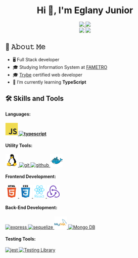 <h1 align="center">Hi 👋, I'm Eglany Junior</h1>

<div align="center">
  <a href="https://github.com/eglany">
  <img height="150em" src="https://github-readme-stats.vercel.app/api?username=eglany&show_icons=true&theme=dracula&include_all_commits=true&count_private=true"/>
  <img height="150em" src="https://github-readme-stats.vercel.app/api/top-langs/?username=eglany&layout=compact&langs_count=7&theme=dracula"/>
  </a>
  <br />
  <a href="https://www.linkedin.com/in/eglanyjr/" target="_blank" ><img src="https://img.shields.io/badge/LinkedIn-0077B5?style=for-the-badge&logo=linkedin&logoColor=white" /></a>
  <a href="mailto:eglanyjr@gmail.com" target="_blank" ><img src="https://img.shields.io/badge/Gmail-D14836?style=for-the-badge&logo=gmail&logoColor=white" /></a>
</div>

## :book: 𝙰𝚋𝚘𝚞𝚝 𝙼𝚎
- 🖥 Full Stack developer
- 🎓 Studying Information System at <a href = "https://fametro.edu.br/" target="_blank">FAMETRO</a>
- 🎓 <a href = "https://www.betrybe.com/" target="_blank">Trybe</a> certified web developer
- 🌱 I’m currently learning **TypeScript**

## 🛠️ Skills and Tools
<h4>Languages:<h4/>
<p>
 <!-- JavaScript -->
<a href="https://devdocs.io/javascript/" target="_blank"> <img src="https://raw.githubusercontent.com/devicons/devicon/master/icons/javascript/javascript-original.svg" alt="javascript" width="40" height="40"/> </a>
<a href="https://www.typescriptlang.org/" target="_blank"> <img src="https://cdn.jsdelivr.net/gh/devicons/devicon/icons/typescript/typescript-plain.svg" alt="typescript" width="40" height="40"/> </a>
</p>

<h4>Utility Tools:</h4>
<p>
  <!-- Linux -->
<a href="https://www.linux.org/" target="_blank"> <img src="https://raw.githubusercontent.com/devicons/devicon/master/icons/linux/linux-original.svg" alt="linux" width="40" height="40"/> </a>
  <!-- GIT -->
 <a href="https://git-scm.com/doc" target="_blank"> <img src="https://www.vectorlogo.zone/logos/git-scm/git-scm-icon.svg" alt="git" width="50" height="40"/> </a>
 <!-- GITHUB -->
 <a href="https://github.com/" target="_blank"> <img src="https://cdn.jsdelivr.net/gh/devicons/devicon/icons/github/github-original.svg" alt="github" width="40" height="40"/> </a>
 <!-- Docker -->
 <a href="https://docs.docker.com/engine/reference/commandline/docker/" target="_blank"> <img src="https://raw.githubusercontent.com/devicons/devicon/master/icons/docker/docker-original.svg" alt="Docker" width="40" height="40"/> </a>
</p>

<h4>Frontend Development:</h4>
<p>
  <!-- HTML -->
  <a href="https://www.w3.org/html/" target="_blank"> <img src="https://raw.githubusercontent.com/devicons/devicon/master/icons/html5/html5-original-wordmark.svg" width="40" height="40"/> </a>
 <!-- CSS  -->
  <a href="https://www.w3schools.com/css/" target="_blank"> <img src="https://raw.githubusercontent.com/devicons/devicon/master/icons/css3/css3-original-wordmark.svg" alt="css3" width="40" height="40"/> </a> 
 <!--REACT -->
<a href="https://reactjs.org/" target="_blank"> <img src="https://raw.githubusercontent.com/devicons/devicon/master/icons/react/react-original-wordmark.svg" alt="react" width="40" height="40"/> </a>
 <!-- Redux  -->
 <a href="https://redux.js.org" target="_blank"> <img src="https://raw.githubusercontent.com/devicons/devicon/master/icons/redux/redux-original.svg" alt="redux" width="40" height="40"/> </a>
</p>
  
<h4>Back-End Development:</h4>
<p>
<!--Express -->
<a href="https://expressjs.com/" target="_blank"> <img src="https://cdn.jsdelivr.net/gh/devicons/devicon/icons/express/express-original-wordmark.svg" alt="express" width="40" height="40"/> </a>
<!--Sequelize -->
<a href="https://sequelize.org/" target="_blank"> <img src="https://cdn.jsdelivr.net/gh/devicons/devicon/icons/sequelize/sequelize-original-wordmark.svg" alt="sequelize" width="40" height="40"/> </a>
<!--MySQL -->
<a href="https://dev.mysql.com" target="_blank"> <img src="https://raw.githubusercontent.com/devicons/devicon/master/icons/mysql/mysql-original-wordmark.svg" alt="My SQL" width="40" height="40"/> </a>
 <!--MongoDB -->          
<a href="https://www.mongodb.com/" target="_blank"> <img src="https://cdn.jsdelivr.net/gh/devicons/devicon/icons/mongodb/mongodb-original-wordmark.svg" alt="Mongo DB"  width="40" height="40"/> </a>
</p>

<h4>Testing Tools:</h4>
<p>
 <!-- Jest -->
 <a href="https://jestjs.io" target="_blank"> <img src="https://www.vectorlogo.zone/logos/jestjsio/jestjsio-icon.svg" alt="jest" width="40" height="40"/> </a>
 <!-- Testing Library -->
 <a href="https://testing-library.com" target="_blank"> <img src="https://avatars.githubusercontent.com/u/49996085?s=200&v=4" alt="Testing Library" width="40" height="40"/> </a>
</p>
